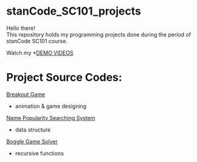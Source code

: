 # stanCode_SC101_projects
Hello there!\
This repository holds my programming projects done during the period of stanCode SC101 course.

Watch my *[DEMO VIDEOS](https://drive.google.com/drive/folders/11PJaeVa-l86ETtOUtPxhr3D-tnkx4YGg?usp=sharing)

# Project Source Codes:
[Breakout Game](https://github.com/lily71903/stanCode_SC101_projects/blob/main/stanCode_SC101_projects/break_out_game/breakout.py) 
* animation & game designing 

[Name Popularity Searching System](https://github.com/lily71903/stanCode_SC101_projects/blob/main/stanCode_SC101_projects/name_searching_system/babygraphics.py)
* data structure 

[Boggle Game Solver](https://github.com/lily71903/stanCode_SC101_projects/blob/main/stanCode_SC101_projects/boggle_game_solver/boggle.py)
* recursive functions
